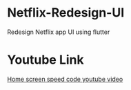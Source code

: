 # Netflix-Redesign-UI

Redesign Netflix app UI using flutter

# Youtube Link

[Home screen speed code youtube video](https://youtu.be/BEkvmWhbUqk)

